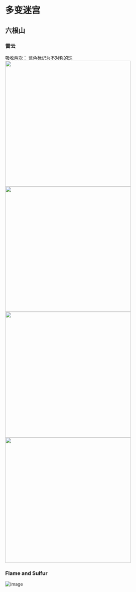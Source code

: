 # 多变迷宫
## 六根山
### 雷云

吸收两次： 蓝色标记为不对称的球  
<img src="https://github.com/MnFeN/FFXIV_Trigger/assets/85232361/87763ea6-ca3e-45fa-afb2-a91a84835dd1" width="400">
<img src="https://github.com/MnFeN/FFXIV_Trigger/assets/85232361/1516ae7b-022c-43c0-9f82-d43ffbd37a18" width="400">  
<img src="https://github.com/MnFeN/FFXIV_Trigger/assets/85232361/b2757edc-760d-4b42-b8c0-d50d847f1edf" width="400">
<img src="https://github.com/MnFeN/FFXIV_Trigger/assets/85232361/f08e05eb-91b6-4ca6-ad2d-26dfdafe18f0" width="400">  

### Flame and Sulfur
![image](https://github.com/MnFeN/FFXIV_Trigger/assets/85232361/c412b259-2a77-42ed-a7d7-7386fb98bb7d)  
